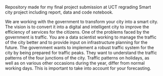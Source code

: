 Repository made for my final project submission at UCT regrading Smart city project including report, data and code notebook.

We are working with the government to transform your city into a smart city. The vision is to convert it into a digital and intelligent city to improve the efficiency of services for the citizens. One of the problems faced by the government is traffic. You are a data scientist working to manage the traffic of the city better and to provide input on infrastructure planning for the future.
The government wants to implement a robust traffic system for the city by being prepared for traffic peaks. They want to understand the traffic patterns of the four junctions of the city. Traffic patterns on holidays, as well as on various other occasions during the year, differ from normal working days. This is important to take into account for your forecasting.

